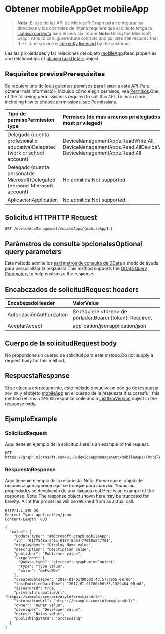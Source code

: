 # <a name="get-mobileapp"></a><span data-ttu-id="56d51-101">Obtener mobileApp</span><span class="sxs-lookup"><span data-stu-id="56d51-101">Get mobileApp</span></span>

> <span data-ttu-id="56d51-102">**Nota:** El uso de las API de Microsoft Graph para configurar las directivas y los controles de Intune requiere que el cliente tenga la [licencia correcta](https://go.microsoft.com/fwlink/?linkid=839381) para el servicio Intune.</span><span class="sxs-lookup"><span data-stu-id="56d51-102">**Note:** Using the Microsoft Graph APIs to configure Intune controls and policies still requires that the Intune service is [correctly licensed](https://go.microsoft.com/fwlink/?linkid=839381) by the customer.</span></span>

<span data-ttu-id="56d51-103">Lea las propiedades y las relaciones del objeto [mobileApp](../resources/intune_apps_mobileapp.md).</span><span class="sxs-lookup"><span data-stu-id="56d51-103">Read properties and relationships of [plannerTaskDetails](../resources/intune_apps_mobileapp.md) object.</span></span>
## <a name="prerequisites"></a><span data-ttu-id="56d51-104">Requisitos previos</span><span class="sxs-lookup"><span data-stu-id="56d51-104">Prerequisites</span></span>
<span data-ttu-id="56d51-p101">Se requiere uno de los siguientes permisos para llamar a esta API. Para obtener más información, incluido cómo elegir permisos, vea [Permisos](../../../concepts/permissions_reference.md).</span><span class="sxs-lookup"><span data-stu-id="56d51-p101">One of the following permissions is required to call this API. To learn more, including how to choose permissions, see [Permissions](../../../concepts/permissions_reference.md).</span></span>

|<span data-ttu-id="56d51-107">Tipo de permiso</span><span class="sxs-lookup"><span data-stu-id="56d51-107">Permission type</span></span>|<span data-ttu-id="56d51-108">Permisos (de más a menos privilegiados)</span><span class="sxs-lookup"><span data-stu-id="56d51-108">Permissions (from least to most privileged)</span></span>|
|:---|:---|
|<span data-ttu-id="56d51-109">Delegado (cuenta profesional o educativa)</span><span class="sxs-lookup"><span data-stu-id="56d51-109">Delegated (work or school account)</span></span>|<span data-ttu-id="56d51-110">DeviceManagementApps.ReadWrite.All, DeviceManagementApps.Read.All</span><span class="sxs-lookup"><span data-stu-id="56d51-110">DeviceManagementApps.ReadWrite.All, DeviceManagementApps.Read.All</span></span>|
|<span data-ttu-id="56d51-111">Delegado (cuenta personal de Microsoft)</span><span class="sxs-lookup"><span data-stu-id="56d51-111">Delegated (personal Microsoft account)</span></span>|<span data-ttu-id="56d51-112">No admitida.</span><span class="sxs-lookup"><span data-stu-id="56d51-112">Not supported.</span></span>|
|<span data-ttu-id="56d51-113">Aplicación</span><span class="sxs-lookup"><span data-stu-id="56d51-113">Application</span></span>|<span data-ttu-id="56d51-114">No admitida.</span><span class="sxs-lookup"><span data-stu-id="56d51-114">Not supported.</span></span>|

## <a name="http-request"></a><span data-ttu-id="56d51-115">Solicitud HTTP</span><span class="sxs-lookup"><span data-stu-id="56d51-115">HTTP Request</span></span>
<!-- {
  "blockType": "ignored"
}
-->
``` http
GET /deviceAppManagement/mobileApps/{mobileAppId}
```

## <a name="optional-query-parameters"></a><span data-ttu-id="56d51-116">Parámetros de consulta opcionales</span><span class="sxs-lookup"><span data-stu-id="56d51-116">Optional query parameters</span></span>
<span data-ttu-id="56d51-117">Este método admite los [parámetros de consulta de OData](https://developer.microsoft.com/es-ES/graph/docs/overview/query_parameters) a modo de ayuda para personalizar la respuesta.</span><span class="sxs-lookup"><span data-stu-id="56d51-117">This method supports the [OData Query Parameters](https://developer.microsoft.com/es-ES/graph/docs/overview/query_parameters) to help customize the response.</span></span>
## <a name="request-headers"></a><span data-ttu-id="56d51-118">Encabezados de solicitud</span><span class="sxs-lookup"><span data-stu-id="56d51-118">Request headers</span></span>
|<span data-ttu-id="56d51-119">Encabezado</span><span class="sxs-lookup"><span data-stu-id="56d51-119">Header</span></span>|<span data-ttu-id="56d51-120">Valor</span><span class="sxs-lookup"><span data-stu-id="56d51-120">Value</span></span>|
|:---|:---|
|<span data-ttu-id="56d51-121">Autorización</span><span class="sxs-lookup"><span data-stu-id="56d51-121">Authorization</span></span>|<span data-ttu-id="56d51-122">Se requiere &lt;token&gt; de portador.</span><span class="sxs-lookup"><span data-stu-id="56d51-122">Bearer {token}. Required.</span></span>|
|<span data-ttu-id="56d51-123">Aceptar</span><span class="sxs-lookup"><span data-stu-id="56d51-123">Accept</span></span>|<span data-ttu-id="56d51-124">application/json</span><span class="sxs-lookup"><span data-stu-id="56d51-124">application/json</span></span>|

## <a name="request-body"></a><span data-ttu-id="56d51-125">Cuerpo de la solicitud</span><span class="sxs-lookup"><span data-stu-id="56d51-125">Request body</span></span>
<span data-ttu-id="56d51-126">No proporcione un cuerpo de solicitud para este método.</span><span class="sxs-lookup"><span data-stu-id="56d51-126">Do not supply a request body for this method.</span></span>

## <a name="response"></a><span data-ttu-id="56d51-127">Respuesta</span><span class="sxs-lookup"><span data-stu-id="56d51-127">Response</span></span>
<span data-ttu-id="56d51-128">Si se ejecuta correctamente, este método devuelve un código de respuesta `200 OK` y el objeto [mobileApp](../resources/intune_apps_mobileapp.md) en el cuerpo de la respuesta.</span><span class="sxs-lookup"><span data-stu-id="56d51-128">If successful, this method returns a `200 OK` response code and a [ListItemVersion](../resources/intune_apps_mobileapp.md) object in the response body.</span></span>

## <a name="example"></a><span data-ttu-id="56d51-129">Ejemplo</span><span class="sxs-lookup"><span data-stu-id="56d51-129">Example</span></span>
### <a name="request"></a><span data-ttu-id="56d51-130">Solicitud</span><span class="sxs-lookup"><span data-stu-id="56d51-130">Request</span></span>
<span data-ttu-id="56d51-131">Aquí tiene un ejemplo de la solicitud.</span><span class="sxs-lookup"><span data-stu-id="56d51-131">Here is an example of the request.</span></span>
``` http
GET https://graph.microsoft.com/v1.0/deviceAppManagement/mobileApps/{mobileAppId}
```

### <a name="response"></a><span data-ttu-id="56d51-132">Respuesta</span><span class="sxs-lookup"><span data-stu-id="56d51-132">Response</span></span>
<span data-ttu-id="56d51-p102">Aquí tiene un ejemplo de la respuesta. Nota: Puede que el objeto de respuesta que aparece aquí se trunque para abreviar. Todas las propiedades se devolverán de una llamada real.</span><span class="sxs-lookup"><span data-stu-id="56d51-p102">Here is an example of the response. Note: The response object shown here may be truncated for brevity. All of the properties will be returned from an actual call.</span></span>
``` http
HTTP/1.1 200 OK
Content-Type: application/json
Content-Length: 803

{
  "value": {
    "@odata.type": "#microsoft.graph.mobileApp",
    "id": "0177548a-548a-0177-8a54-77018a547701",
    "displayName": "Display Name value",
    "description": "Description value",
    "publisher": "Publisher value",
    "largeIcon": {
      "@odata.type": "microsoft.graph.mimeContent",
      "type": "Type value",
      "value": "dmFsdWU="
    },
    "createdDateTime": "2017-01-01T00:02:43.5775965-08:00",
    "lastModifiedDateTime": "2017-01-01T00:00:35.1329464-08:00",
    "isFeatured": true,
    "privacyInformationUrl": "https://example.com/privacyInformationUrl/",
    "informationUrl": "https://example.com/informationUrl/",
    "owner": "Owner value",
    "developer": "Developer value",
    "notes": "Notes value",
    "publishingState": "processing"
  }
}
```



